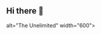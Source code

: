 ## Hi there 👋

<ing src="https://github.com/Rusinow/Rusinow/blob/main/school-penguin.gif"> alt="The Unelimited" width="600">
